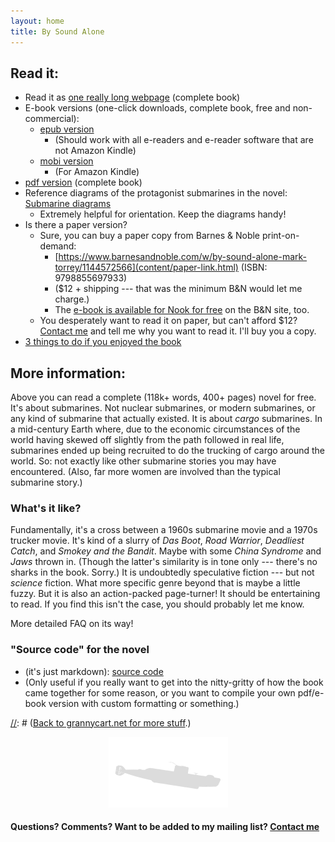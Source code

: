 ```yaml
---
layout: home
title: By Sound Alone
---
```


## Read it:
* Read it as [one really long webpage](content/html-download.html) (complete book)
* E-book versions (one-click downloads, complete book, free and non-commercial):
	* [epub version](content/epub-download.html)
		* (Should work with all e-readers and e-reader software that are not Amazon Kindle) 
	* [mobi version](content/mobi-download.html)
		* (For Amazon Kindle) 
* [pdf version](content/pdf-download.html) (complete book)
* Reference diagrams of the protagonist submarines in the novel: [Submarine diagrams](content/diagrams-download.html)
	* Extremely helpful for orientation. Keep the diagrams handy!
* Is there a paper version?
	* Sure, you can buy a paper copy from Barnes & Noble print-on-demand: 
		* [https://www.barnesandnoble.com/w/by-sound-alone-mark-torrey/1144572566](content/paper-link.html) (ISBN: 9798855697933)
        * ($12 + shipping --- that was the minimum B&N would let me charge.) 
        * The [e-book is available for Nook for free](https://www.barnesandnoble.com/w/by-sound-alone-mark-torrey/1144572566?ean=2940185641675) on the B&N site, too.
	* You desperately want to read it on paper, but can't afford $12? [Contact me](https://grannycart.net/contact) and tell me why you want to read it. I'll buy you a copy.
* [3 things to do if you enjoyed the book](content/what-to-do-if-you-enjoyed-the-book)

[//]: # (Removed this bullet 2024-01-13: Not ready to commit to a whole book yet? Here's a short story I'm working on that is set in the same universe, still with plenty of submarine action: Untitled Short Story 13k wordscontent/untitled-submarine-short-story.md)

## More information:
Above you can read a complete (118k+ words, 400+ pages) novel
for free. It's about submarines. Not nuclear submarines, or modern
submarines, or any kind of submarine that actually existed. It is about
_cargo_ submarines. In a mid-century Earth where, due to the economic
circumstances of the world having skewed off slightly from the path
followed in real life, submarines ended up being recruited to do the
trucking of cargo around the world. So: not exactly like other submarine
stories you may have encountered. (Also, far more women are involved
than the typical submarine story.)

### What's it like? 

Fundamentally, it's a cross between a 1960s submarine movie and a 1970s
trucker movie. It's kind of a slurry of _Das Boot_, _Road Warrior_,
_Deadliest Catch_, and _Smokey and the Bandit_. Maybe with some _China
Syndrome_ and _Jaws_ thrown in. (Though the latter's similarity is in
tone only --- there's no sharks in the book. Sorry.) It is undoubtedly
speculative fiction --- but not _science_ fiction. What more specific
genre beyond that is maybe a little fuzzy. But it is also an action-packed
page-turner! It should be entertaining to read. If you find this isn't
the case, you should probably let me know.

[//]: # (Should What's it like be more like the back cover text? The surface of the ocean has become a contested place. International shipping is forced undersea, carried out by submarines fitted for transporting cargo. Captain Sylvia Percy and her small crew run one such boat, the Prospect. They fight a daily battle to keep their rusting sub from dropping into the depths. It's just another grimy job until they find themselves pursued by a military submarine driven by some inexplicable violent purpose. To survive, the crew of the Prospect push the machine that is their home to the very edge of its capabilities, while still trying to make their delivery on time. With a heritage that is equal parts 1960s submarine movie and 1970s trucker movie, By Sound Alone revels in the power of confined spaces and the dangerous operations that have always been the meat of compelling submarine stories. But it also breaks new ground with a setting of a fictional world where submarines are a critical part of global logistics networks. Derived from science fiction themes but never deviating from a commitment to realistic mid-century submarine mechanics and operations, this story propels a page-turner of a plot through a cinematic environment from which you will not want to surface.)

More detailed FAQ on its way!

### "Source code" for the novel 
* (it's just markdown): [source code](http://github.com/grannycart/by-sound-alone_source/)
* (Only useful if you really want to get into the nitty-gritty of how the book came together for some reason, or you want to compile your own pdf/e-book version with custom formatting or something.)

[//]: # ([Back to grannycart.net for more stuff](http://grannycart.net/).)

[//]: # (Enable above link back to grannycart only after grannycart is really built out as a serious thing. since I want to be able to send out the sub book link without sending out the grannycart link right at the moment.)

[//]: # (Eventually, when/if there is more than one story, this page should maybe be re-oriented towards the series, rather than the one book. Each story should just be part of this page, maybe. Depending on how the titles end up of course.)
  
<center><img src="assets/images/Gnat-silhowhite.png"></center>

#### Questions? Comments? Want to be added to my mailing list? **[Contact me](https://grannycart.net/contact)**


